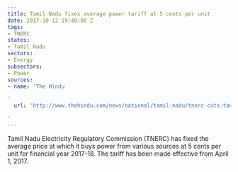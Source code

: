 ```yaml
---
title: Tamil Nadu fixes average power tariff at 5 cents per unit
date: 2017-10-12 19:48:00 Z
tags:
- TNERC
states:
- Tamil Nadu
sectors:
- Energy
subsectors:
- Power
sources:
- name: 'The Hindu

'
  url: 'http://www.thehindu.com/news/national/tamil-nadu/tnerc-cuts-tangedcos-long-term-power-cost-by-7/article19806538.ece

'
---
```


Tamil Nadu Electricity Regulatory Commission (TNERC) has fixed the average price at which it buys power from various sources at 5 cents per unit for financial year 2017-18. The tariff has been made effective from April 1, 2017.